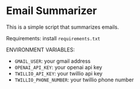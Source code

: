 # Email Summarizer

This is a simple script that summarizes emails.

Requirements: install `requirements.txt`

ENVIRONMENT VARIABLES:

- `GMAIL_USER`: your gmail address
- `OPENAI_API_KEY`: your openai api key
- `TWILLIO_API_KEY`: your twillio api key
- `TWILLIO_PHONE_NUMBER`: your twillio phone number
